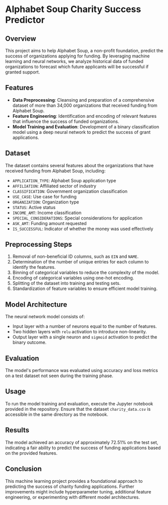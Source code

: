 # Alphabet Soup Charity Success Predictor

## Overview
This project aims to help Alphabet Soup, a non-profit foundation, predict the success of organizations applying for funding. By leveraging machine learning and neural networks, we analyze historical data of funded organizations to forecast which future applicants will be successful if granted support.

## Features
- **Data Preprocessing**: Cleansing and preparation of a comprehensive dataset of more than 34,000 organizations that received funding from Alphabet Soup.
- **Feature Engineering**: Identification and encoding of relevant features that influence the success of funded organizations.
- **Model Training and Evaluation**: Development of a binary classification model using a deep neural network to predict the success of grant applications.

## Dataset
The dataset contains several features about the organizations that have received funding from Alphabet Soup, including:
- `APPLICATION_TYPE`: Alphabet Soup application type
- `AFFILIATION`: Affiliated sector of industry
- `CLASSIFICATION`: Government organization classification
- `USE_CASE`: Use case for funding
- `ORGANIZATION`: Organization type
- `STATUS`: Active status
- `INCOME_AMT`: Income classification
- `SPECIAL_CONSIDERATIONS`: Special considerations for application
- `ASK_AMT`: Funding amount requested
- `IS_SUCCESSFUL`: Indicator of whether the money was used effectively

## Preprocessing Steps
1. Removal of non-beneficial ID columns, such as `EIN` and `NAME`.
2. Determination of the number of unique entries for each column to identify the features.
3. Binning of categorical variables to reduce the complexity of the model.
4. Encoding of categorical variables using one-hot encoding.
5. Splitting of the dataset into training and testing sets.
6. Standardization of feature variables to ensure efficient model training.

## Model Architecture
The neural network model consists of:
- Input layer with a number of neurons equal to the number of features.
- Two hidden layers with `relu` activation to introduce non-linearity.
- Output layer with a single neuron and `sigmoid` activation to predict the binary outcome.

## Evaluation
The model's performance was evaluated using accuracy and loss metrics on a test dataset not seen during the training phase.

## Usage
To run the model training and evaluation, execute the Jupyter notebook provided in the repository. Ensure that the dataset `charity_data.csv` is accessible in the same directory as the notebook.

## Results
The model achieved an accuracy of approximately 72.51% on the test set, indicating a fair ability to predict the success of funding applications based on the provided features.

## Conclusion
This machine learning project provides a foundational approach to predicting the success of charity funding applications. Further improvements might include hyperparameter tuning, additional feature engineering, or experimenting with different model architectures.
